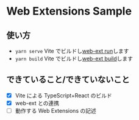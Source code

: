 # Web Extensions Sample

## 使い方

- `yarn serve` Vite でビルドし[web-ext run](https://extensionworkshop.com/documentation/develop/web-ext-command-reference/#web-ext-run)します
- `yarn build` Vite でビルドし[web-ext build](https://extensionworkshop.com/documentation/develop/web-ext-command-reference/#web-ext-build)します

## できていること/できていないこと

- [x] Vite による TypeScript+React のビルド
- [x] web-ext との連携
- [ ] 動作する Web Extensions の記述
